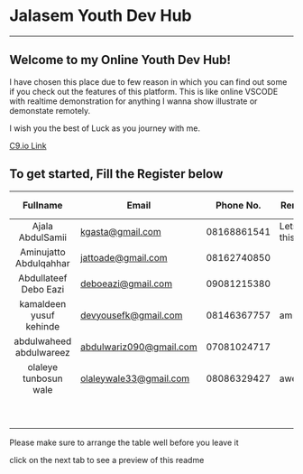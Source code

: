 # Jalasem Youth Dev Hub
----------------------

## Welcome to my Online Youth Dev Hub!
I have chosen this place due to few reason in which you can find out some if you check out the features of this platform. This is like online VSCODE with realtime demonstration for anything I wanna show illustrate or demonstate remotely.

I wish you the best of Luck as you journey with me.

[C9.io Link](https://ide.c9.io/jalasem1/jalasem_youth_devhub)

To get started, Fill the Register below
------------------------------

|     Fullname     	    | Email            	  | Phone No.     | Remarks       	| Github username 	| Interest      |
|:----------------:	    |---------------------|-------------- |---------------	|-----------------	| --------------|
| Ajala AbdulSamii  	| kgasta@gmail.com 	  | 08168861541   | Lets do this! 	| jalasem         	| FullStack     |
|Aminujatto Abdulqahhar | jattoade@gmail.com  | 08162740850   |              	| jattoabdul        | Backend       |
|Abdullateef Debo Eazi  | deboeazi@gmail.com  | 09081215380   |     	        | deboeazi          | front end     |   
|kamaldeen yusuf kehinde|devyousefk@gmail.com |08146367757    |       am here   | kenkarmah         | FullStack     |
|abdulwaheed abdulwareez|abdulwariz090@gmail.com|07081024717 |         	    |  wareez    	    | front end     |
|olaleye tunbosun wale  |olaleywale33@gmail.com|08086329427 |awesome          |thunbosun          | everything    |
|                  	    |                  	|              	|               	|                 	|               |
|                  	    |                  	|              	|               	|                 	|               |
|                  	    |                  	|              	|               	|                 	|               |
|                  	    |                  	|              	|               	|                 	|               |
|                  	    |                  	|              	|               	|                 	|               |
|                  	    |                  	|              	|               	|                 	|               |
|                  	    |                  	|              	|               	|                 	|               |
|                  	    |                  	|              	|               	|                 	|               |
|                  	    |                  	|              	|               	|                 	|               |

Please make sure to arrange the table well before you leave it

click on the next tab to see a preview of this readme

